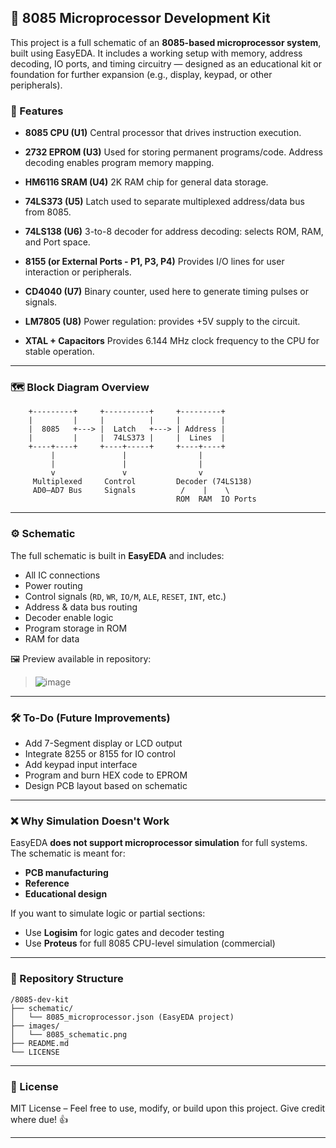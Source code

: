 ## 🧠 8085 Microprocessor Development Kit

This project is a full schematic of an **8085-based microprocessor system**, built using EasyEDA. It includes a working setup with memory, address decoding, IO ports, and timing circuitry — designed as an educational kit or foundation for further expansion (e.g., display, keypad, or other peripherals).

### 🔧 Features

* **8085 CPU (U1)**
  Central processor that drives instruction execution.

* **2732 EPROM (U3)**
  Used for storing permanent programs/code. Address decoding enables program memory mapping.

* **HM6116 SRAM (U4)**
  2K RAM chip for general data storage.

* **74LS373 (U5)**
  Latch used to separate multiplexed address/data bus from 8085.

* **74LS138 (U6)**
  3-to-8 decoder for address decoding: selects ROM, RAM, and Port space.

* **8155 (or External Ports - P1, P3, P4)**
  Provides I/O lines for user interaction or peripherals.

* **CD4040 (U7)**
  Binary counter, used here to generate timing pulses or signals.

* **LM7805 (U8)**
  Power regulation: provides +5V supply to the circuit.

* **XTAL + Capacitors**
  Provides 6.144 MHz clock frequency to the CPU for stable operation.

---

### 🗺️ Block Diagram Overview

```
    +---------+     +----------+     +---------+
    |         |     |          |     |         |
    |  8085   +---> |  Latch   +---> | Address |
    |         |     |  74LS373 |     |  Lines  |
    +----+----+     +----+-----+     +----+----+
         |               |                |
         |               |                |
         v               v                v
     Multiplexed     Control         Decoder (74LS138)
     AD0–AD7 Bus     Signals          /    |    \
                                     ROM  RAM  IO Ports
```

---

### ⚙️ Schematic

The full schematic is built in **EasyEDA** and includes:

* All IC connections
* Power routing
* Control signals (`RD`, `WR`, `IO/M`, `ALE`, `RESET`, `INT`, etc.)
* Address & data bus routing
* Decoder enable logic
* Program storage in ROM
* RAM for data

🖼️ Preview available in repository:

> ![image](https://github.com/user-attachments/assets/197faf21-f8ff-49a8-8e10-535b17d48585)


---

### 🛠️ To-Do (Future Improvements)

* Add 7-Segment display or LCD output
* Integrate 8255 or 8155 for IO control
* Add keypad input interface
* Program and burn HEX code to EPROM
* Design PCB layout based on schematic

---

### ❌ Why Simulation Doesn't Work

EasyEDA **does not support microprocessor simulation** for full systems. The schematic is meant for:

* **PCB manufacturing**
* **Reference**
* **Educational design**

If you want to simulate logic or partial sections:

* Use **Logisim** for logic gates and decoder testing
* Use **Proteus** for full 8085 CPU-level simulation (commercial)

---

### 📂 Repository Structure

```
/8085-dev-kit
├── schematic/
│   └── 8085_microprocessor.json (EasyEDA project)
├── images/
│   └── 8085_schematic.png
├── README.md
└── LICENSE
```

---

### 📜 License

MIT License – Feel free to use, modify, or build upon this project. Give credit where due! 👍

---
